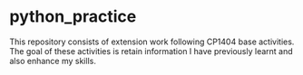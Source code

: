 # python_practice

This repository consists of extension work following CP1404 base activities. 
The goal of these activities is retain information I have previously learnt and also enhance my skills.  
